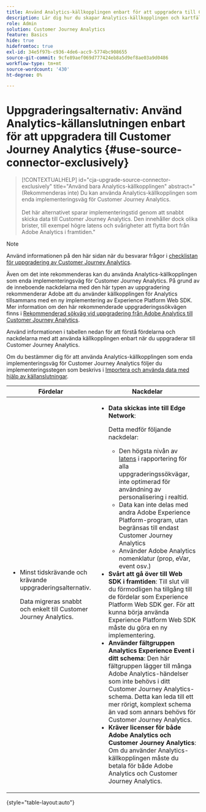 ```yaml
---
title: Använd Analytics-källkopplingen enbart för att uppgradera till Customer Journey Analytics
description: Lär dig hur du skapar Analytics-källkopplingen och kartfälten
role: Admin
solution: Customer Journey Analytics
feature: Basics
hide: true
hidefromtoc: true
exl-id: 34e5f97b-c936-4de6-acc9-5774bc908655
source-git-commit: 9cfe89aef069d777424eb8a5d9ef8ae03a9d0486
workflow-type: tm+mt
source-wordcount: '430'
ht-degree: 0%

---
```


# Uppgraderingsalternativ: Använd Analytics-källanslutningen enbart för att uppgradera till Customer Journey Analytics {#use-source-connector-exclusively}

<!-- markdownlint-disable MD034 -->

>[!CONTEXTUALHELP]
>id="cja-upgrade-source-connector-exclusively"
>title="Använd bara Analytics-källkopplingen"
>abstract="(Rekommenderas inte) Du kan använda Analytics-källkopplingen som enda implementeringsväg för Customer Journey Analytics. <br><br>Det här alternativet sparar implementeringstid genom att snabbt skicka data till Customer Journey Analytics. Den innehåller dock olika brister, till exempel högre latens och svårigheter att flytta bort från Adobe Analytics i framtiden."

<!-- markdownlint-enable MD034 -->

>[!NOTE]
> 
>Använd informationen på den här sidan när du besvarar frågor i [checklistan för uppgradering av Customer Journey Analytics](https://gigazelle.github.io/cja-ttv/).

Även om det inte rekommenderas kan du använda Analytics-källkopplingen som enda implementeringsväg för Customer Journey Analytics. På grund av de inneboende nackdelarna med den här typen av uppgradering rekommenderar Adobe att du använder källkopplingen för Analytics tillsammans med en ny implementering av Experience Platform Web SDK. Mer information om den här rekommenderade uppgraderingssökvägen finns i [Rekommenderad sökväg vid uppgradering från Adobe Analytics till Customer Journey Analytics](/help/getting-started/cja-upgrade/cja-upgrade-recommendations.md).

Använd informationen i tabellen nedan för att förstå fördelarna och nackdelarna med att använda källkopplingen enbart när du uppgraderar till Customer Journey Analytics.

Om du bestämmer dig för att använda Analytics-källkopplingen som enda implementeringsväg för Customer Journey Analytics följer du implementeringsstegen som beskrivs i [Importera och använda data med hjälp av källanslutningar](/help/data-ingestion/sources.md).

| Fördelar | Nackdelar |
|----------|---------|
| <ul><li>Minst tidskrävande och krävande uppgraderingsalternativ. <p>Data migreras snabbt och enkelt till Customer Journey Analytics.</p></li></ul> | <ul><li>**Data skickas inte till Edge Network**: <p>Detta medför följande nackdelar:</p><ul><li>Den högsta nivån av [latens](/help/technotes/guardrails.md#latencies) i rapportering för alla uppgraderingssökvägar, inte optimerad för användning av personalisering i realtid.</li><li>Data kan inte delas med andra Adobe Experience Platform-program, utan begränsas till endast Customer Journey Analytics</li><li>Använder Adobe Analytics nomenklatur (prop, eVar, event osv.)</li></ul><li>**Svårt att gå över till Web SDK i framtiden**: Till slut vill du förmodligen ha tillgång till de fördelar som Experience Platform Web SDK ger. För att kunna börja använda Experience Platform Web SDK måste du göra en ny implementering.</li><li>**Använder fältgruppen Analytics Experience Event i ditt schema**: Den här fältgruppen lägger till många Adobe Analytics-händelser som inte behövs i ditt Customer Journey Analytics-schema.  Detta kan leda till ett mer rörigt, komplext schema än vad som annars behövs för Customer Journey Analytics.</li><li>**Kräver licenser för både Adobe Analytics och Customer Journey Analytics**: Om du använder Analytics-källkopplingen måste du betala för både Adobe Analytics och Customer Journey Analytics.</li></ul> |

{style="table-layout:auto"}
